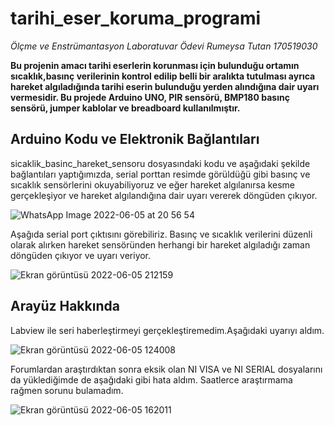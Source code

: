 # tarihi_eser_koruma_programi

 
 *Ölçme ve Enstrümantasyon Laboratuvar Ödevi
 Rumeysa Tutan 170519030*

 **Bu projenin amacı tarihi eserlerin korunması için bulunduğu ortamın sıcaklık,basınç verilerinin kontrol edilip belli bir aralıkta tutulması ayrıca hareket algıladığında tarihi eserin bulunduğu yerden alındığına dair uyarı vermesidir. Bu projede Arduino UNO, PIR sensörü, BMP180 basınç sensörü, jumper kablolar ve breadboard kullanılmıştır.**
  
 
## Arduino Kodu ve Elektronik Bağlantıları

sicaklik_basinc_hareket_sensoru dosyasındaki kodu ve aşağıdaki şekilde bağlantıları yaptığımızda, serial porttan resimde görüldüğü gibi basınç ve sıcaklık sensörlerini okuyabiliyoruz ve eğer hareket algılanırsa kesme gerçekleşiyor ve hareket algılandığına dair uyarı vererek döngüden çıkıyor.

![WhatsApp Image 2022-06-05 at 20 56 54](https://user-images.githubusercontent.com/98033221/172064732-74f5cfc7-844a-4561-8efd-6e2f2ed024a4.jpeg)

Aşağıda serial port çıktısını görebiliriz. Basınç ve sıcaklık verilerini düzenli olarak alırken hareket sensöründen herhangi bir hareket algıladığı zaman döngüden çıkıyor ve uyarı veriyor.

![Ekran görüntüsü 2022-06-05 212159](https://user-images.githubusercontent.com/98033221/172064906-05d94f99-f407-4941-8add-067d2bae1854.jpg)

## Arayüz Hakkında

Labview ile seri haberleştirmeyi gerçekleştiremedim.Aşağıdaki uyarıyı aldım.

![Ekran görüntüsü 2022-06-05 124008](https://user-images.githubusercontent.com/98033221/172067799-f9fbfb80-4d6b-483c-972b-e1f9128808fe.jpg)

Forumlardan araştırdıktan sonra eksik olan NI VISA ve NI SERIAL dosyalarını da yüklediğimde de aşağıdaki gibi hata aldım. Saatlerce araştırmama rağmen sorunu bulamadım.

![Ekran görüntüsü 2022-06-05 162011](https://user-images.githubusercontent.com/98033221/172067925-00c2be40-f006-4057-ac01-48af11297b8e.jpg)
